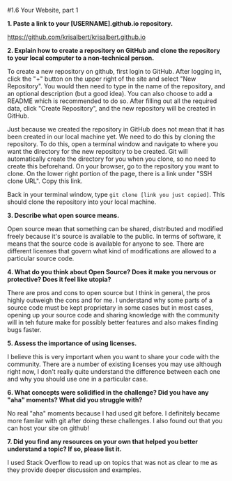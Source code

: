 #1.6 Your Website, part 1

**1. Paste a link to your [USERNAME].github.io repository.**

https://github.com/krisalbert/krisalbert.github.io

**2. Explain how to create a repository on GitHub and clone the repository to your local computer to a non-technical person.**

To create a new repository on github, first login to GitHub. After logging in, click the "+" button on the upper right of the site and select "New Repository". You would then need to type in the name of the repository, and an optional description (but a good idea). You can also choose to add a README which is recommended to do so. After filling out all the required data, click "Create Repository", and the new repository will be created in GitHub.

Just because we created the repository in GitHub does not mean that it has been created in our local machine yet. We need to do this by cloning the repository. To do this, open a terminal window and navigate to where you want the directory for the new repository to be created. Git will automatically create the directory for you when you clone, so no need to create this beforehand. On your browser, go to the repository you want to clone. On the lower right portion of the page, there is a link under "SSH clone URL". Copy this link.

Back in your terminal window, type `git clone [link you just copied]`. This should clone the repository into your local machine.

**3. Describe what open source means.**

Open source mean that something can be shared, distributed and modified freely because it's source is available to the public. In terms of software, it means that the source code is available for anyone to see. There are different licenses that govern what kind of modifications are allowed to a particular source code.

**4. What do you think about Open Source? Does it make you nervous or protective? Does it feel like utopia?**

There are pros and cons to open source but I think in general, the pros highly outweigh the cons and for me. I understand why some parts of a source code must be kept proprietary in some cases but in most cases, opening up your source code and sharing knowledge with the community will in teh future make for possibly better features and also makes finding bugs faster.

**5. Assess the importance of using licenses.**

I believe this is very important when you want to share your code with the community. There are a number of existing licenses you may use although right now, I don't really quite understand the difference between each one and why you should use one in a particular case.

**6. What concepts were solidified in the challenge? Did you have any "aha" moments? What did you struggle with?**

No real "aha" moments because I had used git before. I definitely became more familar with git after doing these challenges. I also found out that you can host your site on github!

**7. Did you find any resources on your own that helped you better understand a topic? If so, please list it.**

I used Stack Overflow to read up on topics that was not as clear to me as they provide deeper discussion and examples.